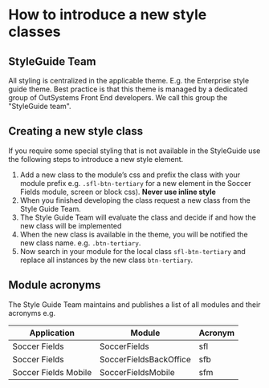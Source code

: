 # How to introduce a new style classes

## StyleGuide Team
All styling is centralized in the applicable theme. E.g. the Enterprise style guide theme.
Best practice is that this theme is managed by a dedicated group of OutSystems Front End developers.
We call this group the "StyleGuide team".

## Creating a new style class
If you require some special styling that is not available in the StyleGuide use the following steps to introduce a new style element.
1.	Add a new class to the module’s css and prefix the class with your module prefix e.g. `.sfl-btn-tertiary` for a new element in the Soccer Fields module, screen or block css). **Never use inline style**
2.	When you finished developing the class request a new class from the Style Guide Team.
3.	The Style Guide Team will evaluate the class and decide if and how the new class will be implemented
4.	When the new class is available in the theme, you will be notified the new class name. e.g. `.btn-tertiary`.
5.	Now search in your module for the local class `sfl-btn-tertiary` and replace all instances by the new class `btn-tertiary`.

## Module acronyms
The Style Guide Team maintains and publishes a list of all modules and their acronyms e.g.

| Application	| Module | Acronym |
| ----------- | ------ |  ---    |
| Soccer Fields | SoccerFields | sfl |
| Soccer Fields |	SoccerFieldsBackOffice | sfb |
| Soccer Fields Mobile | SoccerFieldsMobile | sfm |
